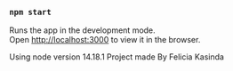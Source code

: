 ### `npm start`

Runs the app in the development mode.\
Open [http://localhost:3000](http://localhost:3000) to view it in the browser.

Using node version 14.18.1
Project made By Felicia Kasinda

